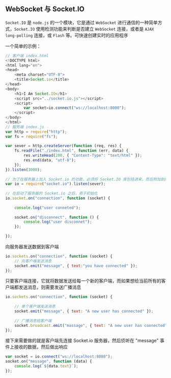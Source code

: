 ## WebSocket 与 Socket.IO

```Socket.IO``` 是 ```node.js``` 的一个模块，它是通过 ```WebSocket``` 进行通信的一种简单方式，```Socket.IO``` 使用检测功能来判断是否建立 ```WebSocket``` 连接，或者是 ```AJAX long-polling``` 连接，或 ```Flash``` 等。可快速创建实时的应用程序

一个简单的示例：

```js
// 客户端 index.html
<!DOCTYPE html>
<html lang="en">
<head>
    <meta charset="UTF-8">
    <title>Socket.io</title>
</head>
<body>
    <h1>I Am Socket.IO</h1>
    <script src="../socket.io.js"></script>
    <script>
        var socket=io.connect("ws://localhost:8000");
    </script>
</body>
</html>
// 服务端 index.js
var http = require("http");
var fs = require("fs");
 
var sever = http.createServer(function (req, res) {
    fs.readFile("./index.html", function (err, data) {
        res.writeHead(200, { "Content-Type": "text/html" });
        res.end(data, "utf-8");
    });
}).listen(3000);
 
// 为了在服务器上加入 Socket.io 的功能，必须将 Socket.IO 库包括进来，而后附加到服务器上
var io = require("socket.io").listen(sever);
 
// 在启动了服务器的 Socket.io 之后，用于初始化
io.socket.on("connection", function (socket) {
 
    console.log("user conneted");
 
    socket.on("disconnect", function () {
        console.log("user disconnet");
    });
 
});
```

向服务器发送数据到客户端

```js
io.sockets.on("connection", function (socket) {
    // 向客户端发送消息
    socket.emit("message", { text:"you have connected" });
});
```

只要客户端连接，它就将数据发送给每一个新的客户端，而如果想给当前所有的客户端都发送消息，则需要发送广播消息

```js
io.sockets.on("connection", function (socket) {
 
    // 单个客户端发送消息
    socket.emit("message", { text: "A new user has connected" });
 
    // 广播消息给客户端
    socket.broadcast.emit("massage", { text: "A new user has connected" });
});
```

接下来需要做的就是客户端先连接 Socket.io 服务器，然后侦听在 "message" 事件上接收的数据，然后做出响应

```js
var socket = io.connect("ws://localhost:8080");
socket.on("message", function (data) {
    console.log(`${data.text}`);
});
```